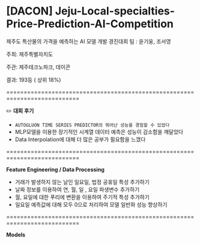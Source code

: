 # [DACON] Jeju-Local-specialties-Price-Prediction-AI-Competition
제주도 특산물의 가격을 예측하는 AI 모델 개발 경진대회 
팀 : 윤기웅, 조서영 

주최: 제주특별자치도

주관: 제주테크노파크, 데이콘 

결과: 193등 ( 상위 18%) 

===========================================================================

✏️
**대회 후기** 
 - ```AUTOGLUON TIME SERIES PREDICTOR의 뛰어난 성능을 경험할 수 있었다 ```
 - MLP모델을 이용한 장기적인 시계열 데이터 예측은 성능이 감소함을 깨달았다
 - Data Interpolation에 대해 더 많은 공부가 필요함을 느꼈다 
   
===========================================================================

**Feature Engineering / Data Processing** 
 - 거래가 발생하지 않는 날인 일요일, 법정 공휴일 특성 추가하기
 - 날짜 정보를 이용하여 연, 월, 일 , 요일 파생변수 추가하기
 - 월, 요일에 대한 푸리에 변환을 이용하여 주기적 특성 추가하기
 - 일요일 예측값에 대해 모두 0으로 처리하여 모델 일반화 성능 향상하기   

===========================================================================

**Models** 
